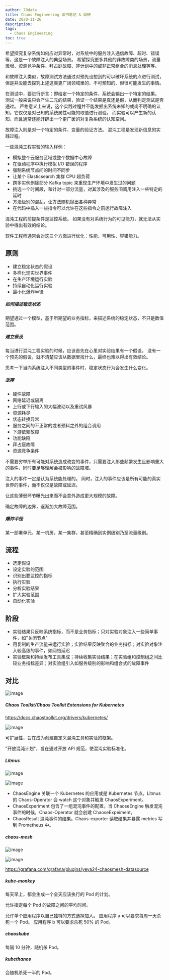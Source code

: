 ```yaml
---
author: 70data
title: Chaos Engineering 读书笔记 & 调研
date: 2020-11-26
description:
tags:
  - Chaos Engineering
toc: true
---
```


希望探究复杂系统如何应对异常时，对系统中的服务注入通信故障、超时、错误等，这是一个故障注入的典型场景。
希望探究更多其他的非故障类的场景，流量激增、资源竞争条件、拜占庭故障、非计划中的或非正常组合的消息处理等等。

和故障注入类似，故障测试方法通过对预先设想到的可以破坏系统的点进行测试，但是并没能去探究上述这类更广阔领域里的、不可预知的、但很可能发生的事情。

在测试中，要进行断言：即给定一个特定的条件，系统会输出一个特定的结果。
测试一般来说只会产生二元的结果，验证一个结果是真还是假，从而判定测试是否通过。
严格意义上来说，这个实践过程并不能发掘出系统未知的或尚不明确的认知，它仅仅是对已知的系统属性可能的取值进行测验。
而实验可以产生新的认知，而且通常还能开辟出一个更广袤的对复杂系统的认知空间。

故障注入则是对一个特定的条件、变量的验证方法。
混沌工程是发现新信息的实践过程。

<!--more-->

一些混沌工程实验的输入样例：
- 模拟整个云服务区域或整个数据中心故障
- 在驱动程序中执行模拟 I/O 错误的程序
- 强制系统节点间的时间不同步
- 让某个 Elasticsearch 集群 CPU 超负荷
- 跨多实例删除部分 Kafka topic 来重现生产环境中发生过的问题
- 挑选一个时间段，和针对一部分流量，对其涉及的服务间调用注入一些特定的延时
- 方法级别的混乱，让方法随机抛出各种异常
- 在代码中插入一些指令可以允许在这些指令之前运行故障注入

混沌工程的前提条件是监控系统。
如果没有对系统行为的可见能力，就无法从实验中得出有效的结论。

软件工程师通常会对这三个方面进行优化：性能、可用性、容错能力。

## 原则

- 建立稳定状态的假设
- 多样化现实世界事件
- 在生产环境运行实验
- 持续自动化运行实验
- 最小化爆炸半径

##### 如何描述稳定状态

期望通过一个模型，基于所期望的业务指标，来描述系统的稳定状态，不只是数值范围。

##### 建立假设

每当进行混沌工程实验的时候，应该首先在心里对实验结果有一个假设。
没有一个预先的假设，就不清楚应该从数据里找什么，最终也难以得出有效结论。

思考一下当向系统注入不同类型的事件时，稳定状态行为会发生什么变化。

##### 故障

- 硬件故障
- 网络延迟或隔离
- 上行或下行输入的大幅波动以及重试风暴
- 资源耗尽
- 状态转换异常
- 服务之间的不正常的或者预料之外的组合调用
- 下游依赖故障
- 功能缺陷
- 拜占庭故障
- 资源竞争条件

不需要穷举所有可能对系统造成改变的事件，只需要注入那些频繁发生且影响重大的事件，同时要足够理解会被影响的故障域。

注入的事件一定是认为系统能处理的。
同时，注入的事件应该是所有可能的真实世界的事件，而不仅仅是故障或延迟。

让这些薄弱环节曝光出来而不会意外造成更大规模的故障。

确定故障的边界，逐渐加大故障范围。

##### 爆炸半径

某一部署单元、某一机房，某一集群，甚至精确到实例级别乃至流量级别。

## 流程

- 选定假设
- 设定实验的范围
- 识别出要监控的指标
- 执行实验
- 分析实验结果
- 扩大实验范围
- 自动化实验

## 阶段

- 实验结果只反映系统指标，而不是业务指标；只对实验对象注入一些简单事件，如"关闭节点"
- 用复制的生产流量来运行实验；实验结果反映聚合的业务指标；对实验对象注入较高级的事件，如网络延迟
- 实验框架和持续发布工具集成；持续收集实验结果；在实验组和控制组之间比较业务指标差异；对实验组引入如服务级别的影响和组合式的故障事件

## 对比

![image](https://70data.oss-cn-beijing.aliyuncs.com/note/20201119015144.png)

##### Chaos Toolkit/Chaos Toolkit Extensions for Kubernetes

https://docs.chaostoolkit.org/drivers/kubernetes/

![image](https://70data.oss-cn-beijing.aliyuncs.com/note/20201119014523.svg)

可扩展性，旨在成为创建自定义混沌工具和实验的框架。

"开放混沌计划"，旨在通过开放 API 规范，使混沌实验标准化。

##### Litmus

![image](https://70data.oss-cn-beijing.aliyuncs.com/note/20201118231556.png)

![image](https://70data.oss-cn-beijing.aliyuncs.com/note/20201119014732.png)

- ChaosEngine 关联一个 Kubernetes 的应用或是 Kubernetes 节点。Litmus 的 Chaos-Operator 会 watch 这个对象并触发 ChaosExperiment。
- ChaosExperiment 包含了一组混沌事件的配置。当 ChaoseEngine 触发混沌事件的时候，Chaos-Operator 就会创建 ChaoseExpeiment。
- ChaosResult 混沌事件的结果。Chaos-exporter 读取结果并暴露 metrics 写到 Prometheus 中。

##### chaos-mesh

![image](https://70data.oss-cn-beijing.aliyuncs.com/note/20201119014912.png)

![image](https://70data.oss-cn-beijing.aliyuncs.com/note/20201118191426.svg)

https://grafana.com/grafana/plugins/yeya24-chaosmesh-datasource

##### kube-monkey

每天早上，都会生成一个全天应该执行的 Pod 的计划。

允许指定每个 Pod 的故障之间的平均时间。

允许单个应用程序以自己独特的方式选择加入。
应用程序 a 可以要求每周一天杀死一个 Pod。
应用程序 b 可以要求杀死 50% 的 Pod。

##### chaoskube

每隔 10 分钟，随机杀 Pod。

##### kubethanos

会随机杀死一半的 Pod。
